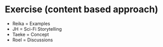 # Exercise (content based approach)
* Reika = Examples
* JH = Sci-Fi Storytelling
* Taeke = Concept
* Roel = Discussions

